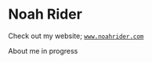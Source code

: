 # Noah Rider

Check out my website; [`www.noahrider.com`](https://noahrider.com/)

About me in progress

<!-- ## Here are some things I'm good at!
| Coding Languages | Skill |
| ----------- | ----------- |
| HTML | Intermediate |
| CSS | Intermediate |
| JavaScript | Beginner | --->


<!---
Hello! :D
--->
